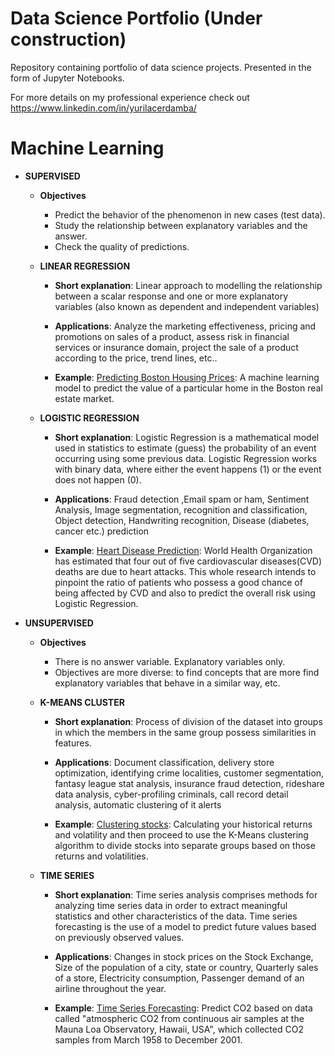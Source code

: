 # Data Science Portfolio (Under construction)

Repository containing portfolio of data science projects. Presented in the form of Jupyter Notebooks.

For more details on my professional experience check out https://www.linkedin.com/in/yurilacerdamba/

# Machine Learning

* **SUPERVISED**
  * **Objectives**
    * Predict the behavior of the phenomenon in new cases (test data).
    * Study the relationship between explanatory variables and the answer.
    * Check the quality of predictions.

  * **LINEAR REGRESSION**
  
    * **Short explanation**: Linear approach to modelling the relationship between a scalar response and one or more explanatory variables (also known as dependent and independent   variables)
  
    * **Applications**: Analyze the marketing effectiveness, pricing and promotions on sales of a product, assess risk in financial services or insurance domain, project the sale of a product according to the price, trend lines, etc..
    
    * **Example**: [Predicting Boston Housing Prices](https://pages.github.com/): A machine learning model to predict the value of a particular home in the Boston real estate market.

  * **LOGISTIC REGRESSION**
  
    * **Short explanation**: Logistic Regression is a mathematical model used in statistics to estimate (guess) the probability of an event occurring using some previous data. Logistic Regression works with binary data, where either the event happens (1) or the event does not happen (0).
    
    * **Applications**: Fraud detection ,Email spam or ham, Sentiment Analysis, Image segmentation, recognition and classification, Object detection, Handwriting recognition, Disease (diabetes, cancer etc.) prediction
    
    * **Example**: [Heart Disease Prediction](https://github.com/yurilacer/Data-Science-Portfolio/blob/main/Heart%20Disease%20Prediction.ipynb): World Health Organization has estimated that four out of five cardiovascular diseases(CVD) deaths are due to heart attacks. This whole research intends to pinpoint the ratio of patients who possess a good chance of being affected by CVD and also to predict the overall risk using Logistic Regression.

      
* **UNSUPERVISED**
  * **Objectives**
    * There is no answer variable. Explanatory variables only.
    * Objectives are more diverse: to find concepts that are more find explanatory variables that behave in a similar way, etc.
       
   * **K-MEANS CLUSTER**
  
     * **Short explanation**: Process of division of the dataset into groups in which the members in the same group possess similarities in features. 
    
     * **Applications**: Document classification, delivery store optimization, identifying crime localities, customer segmentation, fantasy league stat analysis, insurance fraud detection, rideshare data analysis, cyber-profiling criminals, call record detail analysis, automatic clustering of it alerts
    
     * **Example**: [Clustering stocks](https://github.com/yurilacer/Data-Science-Portfolio/blob/main/Clustering%20stocks.ipynb): Calculating your historical returns and volatility and then proceed to use the K-Means clustering algorithm to divide stocks into separate groups based on those returns and volatilities.

   
   * **TIME SERIES**
  
     * **Short explanation**: Time series analysis comprises methods for analyzing time series data in order to extract meaningful statistics and other characteristics of the data. Time series forecasting is the use of a model to predict future values based on previously observed values.
    
     * **Applications**: Changes in stock prices on the Stock Exchange, Size of the population of a city, state or country, Quarterly sales of a store, Electricity consumption, Passenger demand of an airline throughout the year.
    
     * **Example**: [Time Series Forecasting](https://github.com/yurilacer/Data-Science-Portfolio/blob/main/Time%20Series%20Forecasting.ipynb): Predict CO2 based on data called "atmospheric CO2 from continuous air samples at the Mauna Loa Observatory, Hawaii, USA", which collected CO2 samples from March 1958 to December 2001.    


